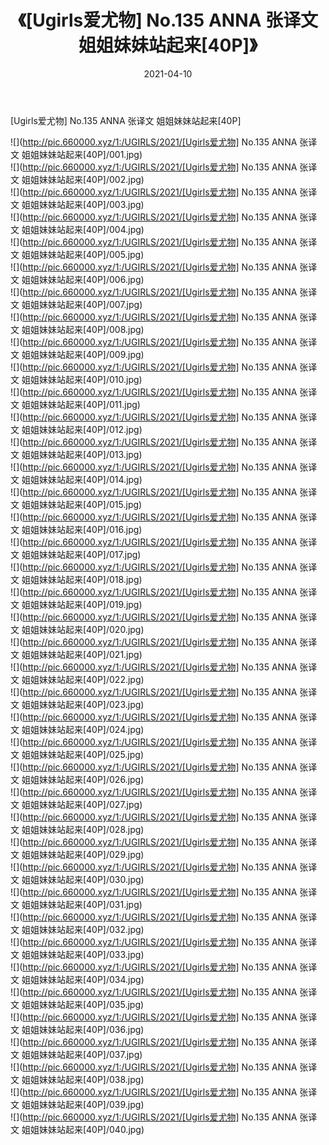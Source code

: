 ﻿---
layout: post
title:  《[Ugirls爱尤物] No.135 ANNA 张译文 姐姐妹妹站起来[40P]》
date:   2021-04-10
img: http://pic.660000.xyz/1:/UGIRLS/2021/[Ugirls爱尤物] No.135 ANNA 张译文 姐姐妹妹站起来[40P]/000.jpg
categories: [美女, 清纯, 唯美]
---

[Ugirls爱尤物] No.135 ANNA 张译文 姐姐妹妹站起来[40P]

  ![](http://pic.660000.xyz/1:/UGIRLS/2021/[Ugirls爱尤物] No.135 ANNA 张译文 姐姐妹妹站起来[40P]/001.jpg) <br> ![](http://pic.660000.xyz/1:/UGIRLS/2021/[Ugirls爱尤物] No.135 ANNA 张译文 姐姐妹妹站起来[40P]/002.jpg) <br> ![](http://pic.660000.xyz/1:/UGIRLS/2021/[Ugirls爱尤物] No.135 ANNA 张译文 姐姐妹妹站起来[40P]/003.jpg) <br> ![](http://pic.660000.xyz/1:/UGIRLS/2021/[Ugirls爱尤物] No.135 ANNA 张译文 姐姐妹妹站起来[40P]/004.jpg) <br> ![](http://pic.660000.xyz/1:/UGIRLS/2021/[Ugirls爱尤物] No.135 ANNA 张译文 姐姐妹妹站起来[40P]/005.jpg) <br> ![](http://pic.660000.xyz/1:/UGIRLS/2021/[Ugirls爱尤物] No.135 ANNA 张译文 姐姐妹妹站起来[40P]/006.jpg) <br> ![](http://pic.660000.xyz/1:/UGIRLS/2021/[Ugirls爱尤物] No.135 ANNA 张译文 姐姐妹妹站起来[40P]/007.jpg) <br> ![](http://pic.660000.xyz/1:/UGIRLS/2021/[Ugirls爱尤物] No.135 ANNA 张译文 姐姐妹妹站起来[40P]/008.jpg) <br> ![](http://pic.660000.xyz/1:/UGIRLS/2021/[Ugirls爱尤物] No.135 ANNA 张译文 姐姐妹妹站起来[40P]/009.jpg) <br> ![](http://pic.660000.xyz/1:/UGIRLS/2021/[Ugirls爱尤物] No.135 ANNA 张译文 姐姐妹妹站起来[40P]/010.jpg) <br> ![](http://pic.660000.xyz/1:/UGIRLS/2021/[Ugirls爱尤物] No.135 ANNA 张译文 姐姐妹妹站起来[40P]/011.jpg) <br> ![](http://pic.660000.xyz/1:/UGIRLS/2021/[Ugirls爱尤物] No.135 ANNA 张译文 姐姐妹妹站起来[40P]/012.jpg) <br> ![](http://pic.660000.xyz/1:/UGIRLS/2021/[Ugirls爱尤物] No.135 ANNA 张译文 姐姐妹妹站起来[40P]/013.jpg) <br> ![](http://pic.660000.xyz/1:/UGIRLS/2021/[Ugirls爱尤物] No.135 ANNA 张译文 姐姐妹妹站起来[40P]/014.jpg) <br> ![](http://pic.660000.xyz/1:/UGIRLS/2021/[Ugirls爱尤物] No.135 ANNA 张译文 姐姐妹妹站起来[40P]/015.jpg) <br> ![](http://pic.660000.xyz/1:/UGIRLS/2021/[Ugirls爱尤物] No.135 ANNA 张译文 姐姐妹妹站起来[40P]/016.jpg) <br> ![](http://pic.660000.xyz/1:/UGIRLS/2021/[Ugirls爱尤物] No.135 ANNA 张译文 姐姐妹妹站起来[40P]/017.jpg) <br> ![](http://pic.660000.xyz/1:/UGIRLS/2021/[Ugirls爱尤物] No.135 ANNA 张译文 姐姐妹妹站起来[40P]/018.jpg) <br> ![](http://pic.660000.xyz/1:/UGIRLS/2021/[Ugirls爱尤物] No.135 ANNA 张译文 姐姐妹妹站起来[40P]/019.jpg) <br> ![](http://pic.660000.xyz/1:/UGIRLS/2021/[Ugirls爱尤物] No.135 ANNA 张译文 姐姐妹妹站起来[40P]/020.jpg) <br> ![](http://pic.660000.xyz/1:/UGIRLS/2021/[Ugirls爱尤物] No.135 ANNA 张译文 姐姐妹妹站起来[40P]/021.jpg) <br> ![](http://pic.660000.xyz/1:/UGIRLS/2021/[Ugirls爱尤物] No.135 ANNA 张译文 姐姐妹妹站起来[40P]/022.jpg) <br> ![](http://pic.660000.xyz/1:/UGIRLS/2021/[Ugirls爱尤物] No.135 ANNA 张译文 姐姐妹妹站起来[40P]/023.jpg) <br> ![](http://pic.660000.xyz/1:/UGIRLS/2021/[Ugirls爱尤物] No.135 ANNA 张译文 姐姐妹妹站起来[40P]/024.jpg) <br> ![](http://pic.660000.xyz/1:/UGIRLS/2021/[Ugirls爱尤物] No.135 ANNA 张译文 姐姐妹妹站起来[40P]/025.jpg) <br> ![](http://pic.660000.xyz/1:/UGIRLS/2021/[Ugirls爱尤物] No.135 ANNA 张译文 姐姐妹妹站起来[40P]/026.jpg) <br> ![](http://pic.660000.xyz/1:/UGIRLS/2021/[Ugirls爱尤物] No.135 ANNA 张译文 姐姐妹妹站起来[40P]/027.jpg) <br> ![](http://pic.660000.xyz/1:/UGIRLS/2021/[Ugirls爱尤物] No.135 ANNA 张译文 姐姐妹妹站起来[40P]/028.jpg) <br> ![](http://pic.660000.xyz/1:/UGIRLS/2021/[Ugirls爱尤物] No.135 ANNA 张译文 姐姐妹妹站起来[40P]/029.jpg) <br> ![](http://pic.660000.xyz/1:/UGIRLS/2021/[Ugirls爱尤物] No.135 ANNA 张译文 姐姐妹妹站起来[40P]/030.jpg) <br> ![](http://pic.660000.xyz/1:/UGIRLS/2021/[Ugirls爱尤物] No.135 ANNA 张译文 姐姐妹妹站起来[40P]/031.jpg) <br> ![](http://pic.660000.xyz/1:/UGIRLS/2021/[Ugirls爱尤物] No.135 ANNA 张译文 姐姐妹妹站起来[40P]/032.jpg) <br> ![](http://pic.660000.xyz/1:/UGIRLS/2021/[Ugirls爱尤物] No.135 ANNA 张译文 姐姐妹妹站起来[40P]/033.jpg) <br> ![](http://pic.660000.xyz/1:/UGIRLS/2021/[Ugirls爱尤物] No.135 ANNA 张译文 姐姐妹妹站起来[40P]/034.jpg) <br> ![](http://pic.660000.xyz/1:/UGIRLS/2021/[Ugirls爱尤物] No.135 ANNA 张译文 姐姐妹妹站起来[40P]/035.jpg) <br> ![](http://pic.660000.xyz/1:/UGIRLS/2021/[Ugirls爱尤物] No.135 ANNA 张译文 姐姐妹妹站起来[40P]/036.jpg) <br> ![](http://pic.660000.xyz/1:/UGIRLS/2021/[Ugirls爱尤物] No.135 ANNA 张译文 姐姐妹妹站起来[40P]/037.jpg) <br> ![](http://pic.660000.xyz/1:/UGIRLS/2021/[Ugirls爱尤物] No.135 ANNA 张译文 姐姐妹妹站起来[40P]/038.jpg) <br> ![](http://pic.660000.xyz/1:/UGIRLS/2021/[Ugirls爱尤物] No.135 ANNA 张译文 姐姐妹妹站起来[40P]/039.jpg) <br> ![](http://pic.660000.xyz/1:/UGIRLS/2021/[Ugirls爱尤物] No.135 ANNA 张译文 姐姐妹妹站起来[40P]/040.jpg) <br>